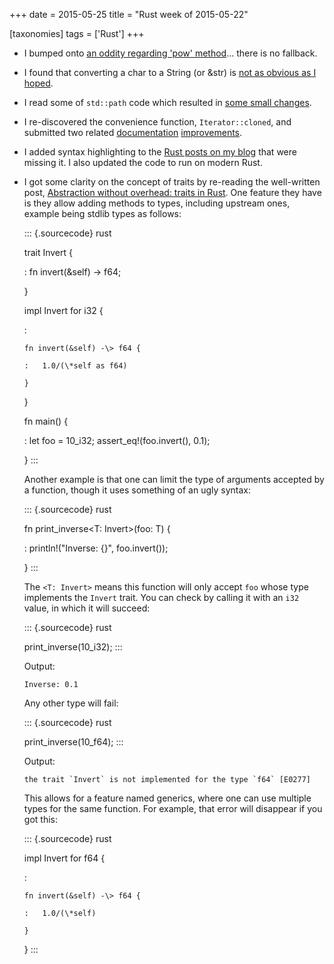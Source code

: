 +++
date = 2015-05-25
title = "Rust week of 2015-05-22"

[taxonomies]
tags = ['Rust']
+++

-   I bumped onto [an oddity regarding \'pow\' method]\... there is no
    fallback.
-   I found that converting a char to a String (or &str) is [not as
    obvious as I hoped].
-   I read some of `std::path` code which resulted in [some small
    changes].
-   I re-discovered the convenience function, `Iterator::cloned`, and
    submitted two related [documentation][] [improvements].
-   I added syntax highlighting to the [Rust posts on my blog] that were
    missing it. I also updated the code to run on modern Rust.
-   I got some clarity on the concept of traits by re-reading the
    well-written post, [Abstraction without overhead: traits in Rust].
    One feature they have is they allow adding methods to types,
    including upstream ones, example being stdlib types as follows:

    ::: {.sourcecode}
    rust

    trait Invert {

    :   fn invert(&self) -\> f64;

    }

    impl Invert for i32 {

    :

        fn invert(&self) -\> f64 {

        :   1.0/(\*self as f64)

        }

    }

    fn main() {

    :   let foo = 10\_i32; assert\_eq!(foo.invert(), 0.1);

    }
    :::

    Another example is that one can limit the type of arguments accepted
    by a function, though it uses something of an ugly syntax:

    ::: {.sourcecode}
    rust

    fn print\_inverse\<T: Invert\>(foo: T) {

    :   println!(\"Inverse: {}\", foo.invert());

    }
    :::

    The `<T: Invert>` means this function will only accept `foo` whose
    type implements the `Invert` trait. You can check by calling it with
    an `i32` value, in which it will succeed:

    ::: {.sourcecode}
    rust

    print\_inverse(10\_i32);
    :::

    Output:

        Inverse: 0.1

    Any other type will fail:

    ::: {.sourcecode}
    rust

    print\_inverse(10\_f64);
    :::

    Output:

        the trait `Invert` is not implemented for the type `f64` [E0277]

    This allows for a feature named generics, where one can use multiple
    types for the same function. For example, that error will disappear
    if you got this:

    ::: {.sourcecode}
    rust

    impl Invert for f64 {

    :

        fn invert(&self) -\> f64 {

        :   1.0/(\*self)

        }

    }
    :::

  [an oddity regarding \'pow\' method]: http://stackoverflow.com/q/30413090/321731
  [not as obvious as I hoped]: http://stackoverflow.com/a/28003842/321731
  [some small changes]: https://github.com/rust-lang/rust/pull/25736
  [documentation]: https://github.com/rust-lang/rust/pull/25756
  [improvements]: https://github.com/rust-lang/rust/pull/25758
  [Rust posts on my blog]: http://tshepang.net/tagss.html#rust-ref
  [Abstraction without overhead: traits in Rust]: http://blog.rust-lang.org/2015/05/11/traits.html
